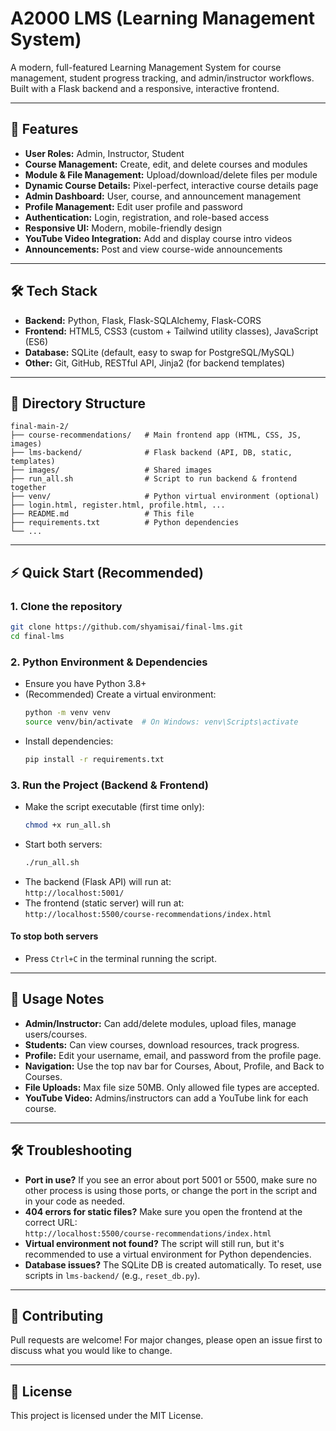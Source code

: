 # A2000 LMS (Learning Management System)

A modern, full-featured Learning Management System for course management, student progress tracking, and admin/instructor workflows. Built with a Flask backend and a responsive, interactive frontend.

---

## 🚀 Features
- **User Roles:** Admin, Instructor, Student
- **Course Management:** Create, edit, and delete courses and modules
- **Module & File Management:** Upload/download/delete files per module
- **Dynamic Course Details:** Pixel-perfect, interactive course details page
- **Admin Dashboard:** User, course, and announcement management
- **Profile Management:** Edit user profile and password
- **Authentication:** Login, registration, and role-based access
- **Responsive UI:** Modern, mobile-friendly design
- **YouTube Video Integration:** Add and display course intro videos
- **Announcements:** Post and view course-wide announcements

---

## 🛠️ Tech Stack
- **Backend:** Python, Flask, Flask-SQLAlchemy, Flask-CORS
- **Frontend:** HTML5, CSS3 (custom + Tailwind utility classes), JavaScript (ES6)
- **Database:** SQLite (default, easy to swap for PostgreSQL/MySQL)
- **Other:** Git, GitHub, RESTful API, Jinja2 (for backend templates)

---

## 📁 Directory Structure
```
final-main-2/
├── course-recommendations/   # Main frontend app (HTML, CSS, JS, images)
├── lms-backend/              # Flask backend (API, DB, static, templates)
├── images/                   # Shared images
├── run_all.sh                # Script to run backend & frontend together
├── venv/                     # Python virtual environment (optional)
├── login.html, register.html, profile.html, ...
├── README.md                 # This file
├── requirements.txt          # Python dependencies
└── ...
```

---

## ⚡ Quick Start (Recommended)

### 1. Clone the repository
```sh
git clone https://github.com/shyamisai/final-lms.git
cd final-lms
```

### 2. Python Environment & Dependencies
- Ensure you have Python 3.8+
- (Recommended) Create a virtual environment:
  ```sh
  python -m venv venv
  source venv/bin/activate  # On Windows: venv\Scripts\activate
  ```
- Install dependencies:
  ```sh
  pip install -r requirements.txt
  ```

### 3. Run the Project (Backend & Frontend)
- Make the script executable (first time only):
  ```sh
  chmod +x run_all.sh
  ```
- Start both servers:
  ```sh
  ./run_all.sh
  ```
- The backend (Flask API) will run at:  
  `http://localhost:5001/`
- The frontend (static server) will run at:  
  `http://localhost:5500/course-recommendations/index.html`

#### To stop both servers
- Press `Ctrl+C` in the terminal running the script.

---

## 📝 Usage Notes
- **Admin/Instructor:** Can add/delete modules, upload files, manage users/courses.
- **Students:** Can view courses, download resources, track progress.
- **Profile:** Edit your username, email, and password from the profile page.
- **Navigation:** Use the top nav bar for Courses, About, Profile, and Back to Courses.
- **File Uploads:** Max file size 50MB. Only allowed file types are accepted.
- **YouTube Video:** Admins/instructors can add a YouTube link for each course.

---

## 🛠️ Troubleshooting
- **Port in use?** If you see an error about port 5001 or 5500, make sure no other process is using those ports, or change the port in the script and in your code as needed.
- **404 errors for static files?** Make sure you open the frontend at the correct URL:  
  `http://localhost:5500/course-recommendations/index.html`
- **Virtual environment not found?** The script will still run, but it's recommended to use a virtual environment for Python dependencies.
- **Database issues?** The SQLite DB is created automatically. To reset, use scripts in `lms-backend/` (e.g., `reset_db.py`).

---

## 🤝 Contributing
Pull requests are welcome! For major changes, please open an issue first to discuss what you would like to change.

---

## 📄 License
This project is licensed under the MIT License.
